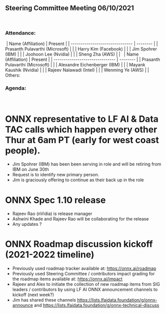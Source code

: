 ## Steering Committee Meeting 06/10/2021
​
### Attendance:
​
| Name (Affiliation)              | Present  |
| ------------------------------- | -------- |
| Prasanth Pulavarthi (Microsoft) |      |
| Harry Kim (Facebook)            |      |
| Jim Spohrer (IBM)               |      |
| Joohoon Lee (Nvidia)            |      |
| Sheng Zha (AWS)                 |      |
​
​
| Name (Affiliation)              | Present  |
| ------------------------------- | -------- |
| Prasanth Pulavarthi (Microsoft) |       |
| Alexandre Eichenberger (IBM)    |       |
| Mayank Kaushik (Nvidia)         |       |
| Rajeev Nalawadi (Intel)         |       |
| Wenming Ye (AWS)                |       |
​
Others: 
​
### Agenda:
​
  # ONNX representative to LF AI & Data TAC calls which happen every other Thur at 6am PT (early for west coast people). 
   - Jim Spohrer (IBM) has been been serving in role and will be retiring from IBM on June 30th
   - Request is to identify new primary person. 
   - Jim is graciously offering to continue as their back up in the role

  # ONNX Spec 1.10 release
   - Rajeev Rao (nVidia) is release manager
   - Ashwini Khade and Rajeev Rao will be collaborating for the release 
   - Any updates ?

  # ONNX Roadmap discussion kickoff (2021-2022 timeline)
   - Previously used roadmap tracker available at: https://onnx.ai/roadmap
   - Previously used Steering Committee / contributors impact grading for the roadmap items available at: https://onnx.ai/impact
   - Rajeev and Alex to initiate the collection of new roadmap items from SIG leaders / contributors by using LF AI ONNX announcement channels to kickoff (next week?)
   - Jim has shared these channels https://lists.lfaidata.foundation/g/onnx-announce and https://lists.lfaidata.foundation/g/onnx-technical-discuss
     
     
